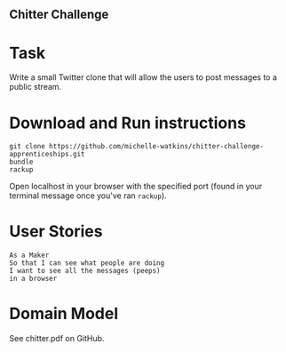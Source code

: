 ## Chitter Challenge

# Task
Write a small Twitter clone that will allow the users to post messages to a public stream.

# Download and Run instructions
```
git clone https://github.com/michelle-watkins/chitter-challenge-apprenticeships.git
bundle 
rackup
```
Open localhost in your browser with the specified port (found in your terminal message once you've ran `rackup`).

# User Stories
```
As a Maker
So that I can see what people are doing
I want to see all the messages (peeps)
in a browser
```

# Domain Model
See chitter.pdf on GitHub.